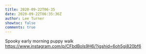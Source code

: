 ```yaml
---
title: 2020-09-22T06-35
date: 2020-09-22T06:35:36Z
author: Lee Turner
showtoc: false
comments: true
---
```


Spooky early morning puppy walk https://www.instagram.com/p/CFbdBols9H6/?igshid=6oh5gi820bf6

